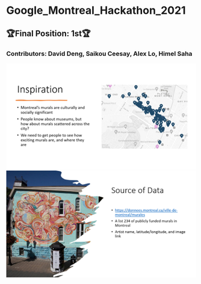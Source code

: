 # Google_Montreal_Hackathon_2021

## 🏆Final Position: 1st🏆

### Contributors: David Deng, Saikou Ceesay, Alex Lo, Himel Saha

<img src=https://github.com/himelsaha29/Google_Montreal_Hackathon_2021/raw/main/app/release/inspiration.PNG width="860.0">
<img src=https://github.com/himelsaha29/Google_Montreal_Hackathon_2021/raw/main/app/release/source_data.PNG width="860.0">
